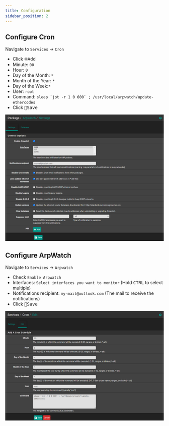```yaml
---
title: Configuration
sidebar_position: 2
---
```


## Configure Cron

Navigate to `Services` -> `Cron`

- Click <kbd>➕Add</kbd>
- Minute: `00`
- Hour: `0`
- Day of the Month: `*`
- Month of the Year: `*`
- Day of the Week:`*`
- User: `root`
- Command: ``sleep `jot -r 1 0 600` ; /usr/local/arpwatch/update-ethercodes``
- Click <kbd>💾Save</kbd>

![arpwatch-configuration](img/arpwatch-configuration.png)

## Configure ArpWatch

Navigate to `Services` -> `Arpwatch`

- Check `Enable Arpwatch`
- Interfaces: `Select interfaces you want to monitor` (Hold <kbd>CTRL</kbd> to select multiple)
- Notifications recipient: `my-mail@outlook.com` (The mail to receive the notifications)
- Click <kbd>💾Save</kbd>

![cron-configuration](img/cron-configuration.png)
